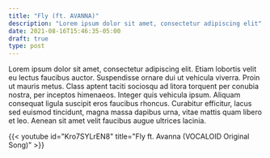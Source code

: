 ```yaml
---
title: "Fly (ft. AVANNA)"
description: "Lorem ipsum dolor sit amet, consectetur adipiscing elit"
date: 2021-08-16T15:46:35-05:00
draft: true
type: post
---
```


Lorem ipsum dolor sit amet, consectetur adipiscing elit. Etiam lobortis velit eu lectus faucibus auctor. Suspendisse ornare dui ut vehicula viverra. Proin ut mauris metus. Class aptent taciti sociosqu ad litora torquent per conubia nostra, per inceptos himenaeos. Integer quis vehicula ipsum. Aliquam consequat ligula suscipit eros faucibus rhoncus. Curabitur efficitur, lacus sed euismod tincidunt, magna massa dapibus urna, vitae mattis quam libero et leo. Aenean sit amet velit faucibus augue ultrices lacinia.

{{< youtube id="Kro7SYLrEN8" title="Fly ft. Avanna (VOCALOID Original Song)" >}}